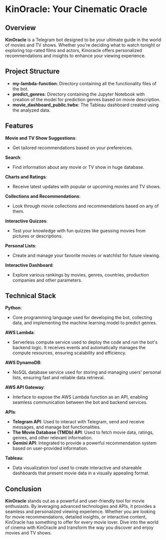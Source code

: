 # KinOracle: Your Cinematic Oracle

## Overview

**KinOracle** is a Telegram bot designed to be your ultimate guide in the world of movies and TV shows. Whether you're deciding what to watch tonight or exploring top-rated films and actors, Kinoracle offers personalized recommendations and insights to enhance your viewing experience.

## Project Structure
- **my-lambda-function**: Directory containing all the functionality files of the bot.
- **predict_genres**: Directory containing the Jupyter Notebook with creation of the model for prediction genres based on movie description.
- **movie_dashboard_public.twbx**: The Tableau dashboard created using the analyzed data.

## Features

**Movie and TV Show Suggestions**: 
- Get tailored recommendations based on your preferences.

**Search**: 
- Find information about any movie or TV show in huge database.

**Charts and Ratings**:
- Receive latest updates with popular or upcoming movies and TV shows.

**Collections and Recommendations**: 
- Look through movie collections and recommendations based on any of them.

**Interactive Quizzes**: 
- Test your knowledge with fun quizzes like guessing movies from pictures or descriptions.

**Personal Lists**:
- Create and manage your favorite movies or watchlist for future viewing.

**Interactive Dashboard**: 
- Explore various rankings by movies, genres, countries, production companies and other parameters. 


## Technical Stack

**Python**:
- Core programming language used for developing the bot, collecting data, and implementing the machine learning model to predict genres.

**AWS Lambda**:
- Serverless compute service used to deploy the code and run the bot's backend logic. It receives events and automatically manages the compute resources, ensuring scalability and efficiency.

**AWS DynamoDB**:
- NoSQL database service used for storing and managing users' personal lists, ensuring fast and reliable data retrieval.

**AWS API Gateway**:
- Interface to expose the AWS Lambda function as an API, enabling seamless communication between the bot and backend services.

**APIs**:
- **Telegram API**: Used to interact with Telegram, send and receive messages, and manage bot functionalities.
- **The Movie Database (TMDb) API**: Used to fetch movie data, ratings, genres, and other relevant information.
- **Gemini API**: Integrated to provide a powerful recommendation system based on user-provided information.

**Tableau**:
- Data visualization tool used to create interactive and shareable dashboards that present movie data in a visually appealing format.

## Conclusion

**KinOracle** stands out as a powerful and user-friendly tool for movie enthusiasts. By leveraging advanced technologies and APIs, it provides a seamless and personalized viewing experience. Whether you are looking for movie recommendations, detailed insights, or interactive content, KinOracle has something to offer for every movie lover. Dive into the world of cinema with KinOracle and transform the way you discover and enjoy movies and TV shows.

